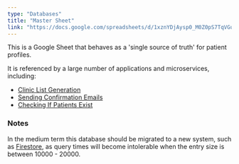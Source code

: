 ```yaml
---
type: "Databases"
title: "Master Sheet"
link: "https://docs.google.com/spreadsheets/d/1xznYDjAysp0_M0Z0pS7TqVGu1g-rj3yTMs7zm0EPtA4/edit#gid=0"
---
```


This is a Google Sheet that behaves as a 'single source of truth' for patient profiles.

It is referenced by a large number of applications and microservices, including:

- [Clinic List Generation](/projects/clinic-list-generator)
- [Sending Confirmation Emails](/projects/bulk-mailer)
- [Checking If Patients Exist](/projects/lfas-book-online)

### Notes

In the medium term this database should be migrated to a new system, such as [Firestore](https://firebase.google.com/docs/firestore), as query times will become intolerable when the entry size is between 10000 - 20000.

